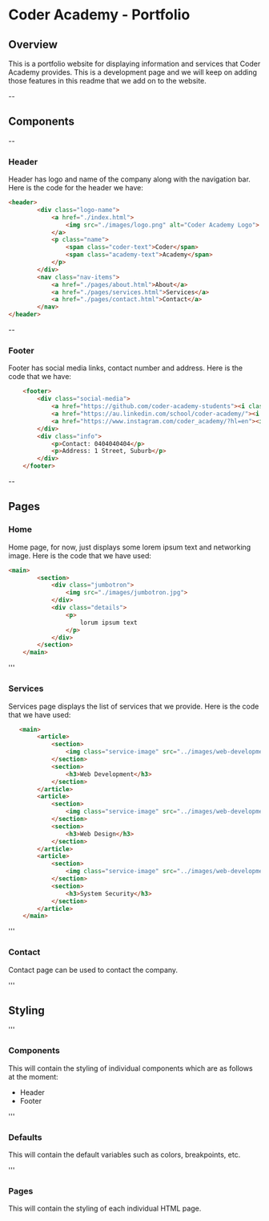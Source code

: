 # Coder Academy - Portfolio

## Overview
This is a portfolio website for displaying information and services that Coder Academy provides. This is a development page and we will keep on adding those features in this readme that we add on to the website.

--
## Components

--
### Header
Header has logo and name of the company along with the navigation bar. Here is the code for the header we have:
```html
<header>
        <div class="logo-name">
            <a href="./index.html">
                <img src="./images/logo.png" alt="Coder Academy Logo">
            </a>
            <p class="name">
                <span class="coder-text">Coder</span> 
                <span class="academy-text">Academy</span>
            </p>
        </div>
        <nav class="nav-items">
            <a href="./pages/about.html">About</a>
            <a href="./pages/services.html">Services</a>
            <a href="./pages/contact.html">Contact</a>
        </nav>
</header>
```

--
### Footer
Footer has social media links, contact number and address. Here is the code that we have:
```html
    <footer>
        <div class="social-media">
            <a href="https://github.com/coder-academy-students"><i class="fa-brands fa-github"></i></a>
            <a href="https://au.linkedin.com/school/coder-academy/"><i class="fa-brands fa-linkedin"></i></a>
            <a href="https://www.instagram.com/coder_academy/?hl=en"><i class="fa-brands fa-instagram"></i></a>
        </div>
        <div class="info">
            <p>Contact: 0404040404</p>
            <p>Address: 1 Street, Suburb</p>
        </div>
    </footer>
```

--
## Pages

### Home
Home page, for now, just displays some lorem ipsum text and networking image.
Here is the code that we have used:
```html
<main>
        <section>
            <div class="jumbotron">
                <img src="./images/jumbotron.jpg">
            </div>
            <div class="details">
                <p>
                    lorum ipsum text
                </p>
            </div>
        </section>
    </main>
```

'''
### Services
Services page displays the list of services that we provide. Here is the code that we have used:
```html
   <main>
        <article>
            <section>
                <img class="service-image" src="../images/web-development.jpg" alt="Web Development"/>
            </section>
            <section>
                <h3>Web Development</h3>
            </section>
        </article>
        <article>
            <section>
                <img class="service-image" src="../images/web-development.jpg" alt="Web Development"/>
            </section>
            <section>
                <h3>Web Design</h3>
            </section>
        </article>
        <article>
            <section>
                <img class="service-image" src="../images/web-development.jpg" alt="Web Development"/>
            </section>
            <section>
                <h3>System Security</h3>
            </section>
        </article>
    </main>
```

'''
### Contact
Contact page can be used to contact the company.

'''
## Styling

'''
### Components
This will contain the styling of individual components which are as follows at the moment:
- Header
- Footer

'''
### Defaults
This will contain the default variables such as colors, breakpoints, etc.

'''
### Pages
This will contain the styling of each individual HTML page.